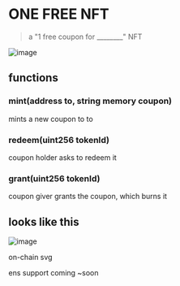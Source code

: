 # ONE FREE NFT

> a "1 free coupon for ________" NFT

> 
![image](https://user-images.githubusercontent.com/5885679/135334888-e7cf045c-db2e-4d67-876b-751ac448117b.png)

## functions

### mint(address to, string memory coupon)

mints a new coupon to to

### redeem(uint256 tokenId)

coupon holder asks to redeem it

### grant(uint256 tokenId)

coupon giver grants the coupon, which burns it

## looks like this

![image](https://user-images.githubusercontent.com/5885679/135360206-a0665a03-62b5-4c17-a75a-e56700f10691.png)

on-chain svg

ens support coming ~soon
